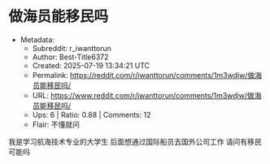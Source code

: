 # 做海员能移民吗

- Metadata:
  - Subreddit: r_iwanttorun
  - Author: Best-Title6372
  - Created: 2025-07-19 13:34:21 UTC
  - Permalink: https://reddit.com/r/iwanttorun/comments/1m3wdjw/做海员能移民吗/
  - URL: https://www.reddit.com/r/iwanttorun/comments/1m3wdjw/做海员能移民吗/
  - Ups: 6 | Ratio: 0.88 | Comments: 12
  - Flair: 不懂就问


我是学习航海技术专业的大学生 后面想通过国际船员去国外公司工作
请问有移民可能吗

